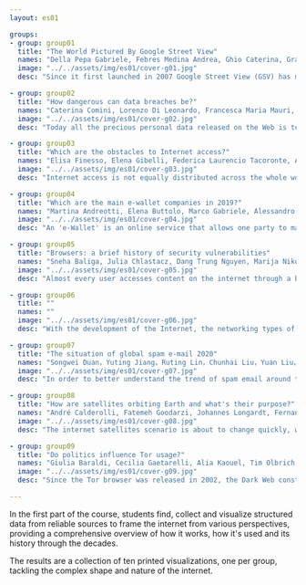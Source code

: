 ```yaml
---
layout: es01

groups:
- group: group01
  title: "The World Pictured By Google Street View"
  names: "Della Pepa Gabriele, Febres Medina Andrea, Ghio Caterina, Granzotto Francesca, Rondi Paola, Stefani Elena"
  image: "../../assets/img/es01/cover-g01.jpg"
  desc: "Since it first launched in 2007 Google Street View (GSV) has managed to capture over sixteen million kilometres of Street View imagery across eighty-three countries. Through the visualisation, Group 1 aims to represent the percentage of pictures’ coverage by googling from Italy a certain area of the world."

- group: group02
  title: "How dangerous can data breaches be?"
  names: "Caterina Comini, Lorenzo Di Leonardo, Francesca Maria Mauri, Virginia Migliorini, Fabiola Papini, Sofia Peracchi, Emily Maria Salmaso"
  image: "../../assets/img/es01/cover-g02.jpg"
  desc: "Today all the precious personal data released on the Web is turned into huge sources of income: the so-called “data economy”. Group 2 aims to make people reflect on the importance of protecting their data, since its loss could have negative economical and emotional impact."

- group: group03
  title: "Which are the obstacles to Internet access?"
  names: "Elisa Finesso, Elena Gibelli, Federica Laurencio Tacoronte, Andrea Mario Morandini, Jacopo Sironi, Marco Valli"
  image: "../../assets/img/es01/cover-g03.jpg"
  desc: "Internet access is not equally distributed across the whole world. Through the visualisation, Group 3 shows how populations of 88 countries, classified into 10 macro-areas, whose populations have to overcome different types of obstacles to get online."

- group: group04
  title: "Which are the main e-wallet companies in 2019?"
  names: "Martina Andreotti, Elena Buttolo, Marco Gabriele, Alessandro Parca, Federico Pozzi, Andrea Silvano"
  image: "../../assets/img/es01/cover-g04.jpg"
  desc: "An 'e-Wallet' is an online service that allows one party to make electronic transactions with another party. Through the visualisation, Group 4 provides to show the variety of companies present in the market in 2019 as if they were part of a planetary system."

- group: group05
  title: "Browsers: a brief history of security vulnerabilities"
  names: "Sneha Baliga, Julia Chlastacz, Dang Trung Nguyen, Marija Nikolic, Bogdan Novakovic, Preeti Puri, Chenyun Zeng"
  image: "../../assets/img/es01/cover-g05.jpg"
  desc: "Almost every user accesses content on the internet through a browser. But how secure are they? Through the visualisation, Group 5 provides a brief history of security vulnerabilities’ number in browsers throughout history."

- group: group06
  title: ""
  names: ""
  image: "../../assets/img/es01/cover-g06.jpg"
  desc: "With the development of the Internet, the networking types of home video game consoles have continued to iterate. Group 6 shows with this visualisation how game consoles have evolved from offline only to online."

- group: group07
  title: "The situation of global spam e-mail 2020"
  names: "Songwei Duan，Yuting Jiang，Ruting Lin，Chunhai Liu，Yuan Liu，Xueyue Wu"
  image: "../../assets/img/es01/cover-g07.jpg"
  desc: "In order to better understand the trend of spam email around the world, Group 7 designs this visualisation comparing the top 20 spam sending countries in 2010 and 2020."

- group: group08
  title: "How are satellites orbiting Earth and what's their purpose?"
  names: "André Calderolli, Fatemeh Goodarzi, Johannes Longardt, Fernanda de Alba, María Paula Vargas, Priscila Yoshihara, Yunrui Zhu"
  image: "../../assets/img/es01/cover-g08.jpg"
  desc: "The internet satellites scenario is about to change quickly, with companies such as SpaceX, Telesat, and OneWeb building fleets very close to earth. Group 8, through their visualisation, explores and maps the outer side of the internet, aiming to analyse how the space is occupied, by whom and for which purpose."

- group: group09
  title: "Do politics influence Tor usage?"
  names: "Giulia Baraldi, Cecilia Gaetarelli, Alia Kaouel, Tim Olbrich, Valentina Pallacci, Alessia Rodler, Vera Salvaderi"
  image: "../../assets/img/es01/cover-g09.jpg"
  desc: "Since the Tor browser was released in 2002, the Dark Web constantly experienced a user growth all over the world. One of the reasons is its architecture that allows anonymity within the internet. Through the visualisation, Group 9 shows the usage of the Tor protocol by country within four years. "

---
```


In the first part of the course, students find, collect and visualize structured data from reliable sources to frame the internet from various perspectives, providing a comprehensive overview of how it works, how it's used and its history through the decades.

The results are a collection of ten printed visualizations, one per group, tackling the complex shape and nature of the internet.
